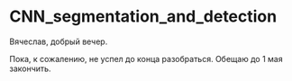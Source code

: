 # CNN_segmentation_and_detection

Вячеслав, добрый вечер.

Пока, к сожалению, не успел до конца разобраться.
Обещаю до 1 мая закончить.
